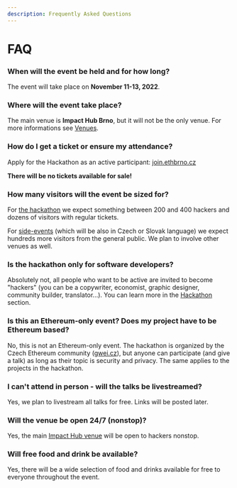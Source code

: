```yaml
---
description: Frequently Asked Questions
---
```


# FAQ

### When will the event be held and for how long?

The event will take place on **November 11-13, 2022**.

### Where will the event take place?

The main venue is **Impact Hub Brno**, but it will not be the only venue. For more informations see [Venues](venue.md).

### How do I get a ticket or ensure my attendance?

Apply for the Hackathon as an active participant: [join.ethbrno.cz](https://join.ethbrno.cz)

**There will be no tickets available for sale!**

### How many visitors will the event be sized for?

For [the hackathon](hackathon/) we expect something between 200 and 400 hackers and dozens of visitors with regular tickets.&#x20;

For [side-events](side-events.md) (which will be also in Czech or Slovak language) we expect hundreds more visitors from the general public. We plan to involve other venues as well.

### Is the hackathon only for software developers?

Absolutely not, all people who want to be active are invited to become "hackers" (you can be a copywriter, economist, graphic designer, community builder, translator...). You can learn more in the [Hackathon](hackathon/) section.

### Is this an Ethereum-only event? Does my project have to be Ethereum based?

No, this is not an Ethereum-only event. The hackathon is organized by the Czech Ethereum community ([gwei.cz](https://gwei.cz)), but anyone can participate (and give a talk) as long as their topic is security and privacy. The same applies to the projects in the hackathon.

### I can't attend in person - will the talks be livestreamed?

Yes, we plan to livestream all talks for free. Links will be posted later.

### Will the venue be open 24/7 (nonstop)?

Yes, the main [Impact Hub venue](venue.md#impact-hub-brno) will be open to hackers nonstop.

### Will free food and drink be available?

Yes, there will be a wide selection of food and drinks available for free to everyone throughout the event.
